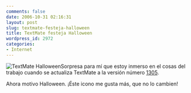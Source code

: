 ```yaml
---
comments: false
date: 2006-10-31 02:16:31
layout: post
slug: textmate-festeja-halloween
title: TextMate festeja Halloween
wordpress_id: 2972
categories:
- Internet
---
```


![TextMate Halloween](http://www.minid.net/images/textmate.png)Sorpresa para mí que estoy inmerso en el cosas del trabajo cuando se actualiza TextMate a la versión número [1305](http://macromates.com/blog/archives/2006/10/28/new-dialog-system-for-commands/).





Ahora motivo Halloween. ¡Éste icono me gusta más, que no lo cambien!
